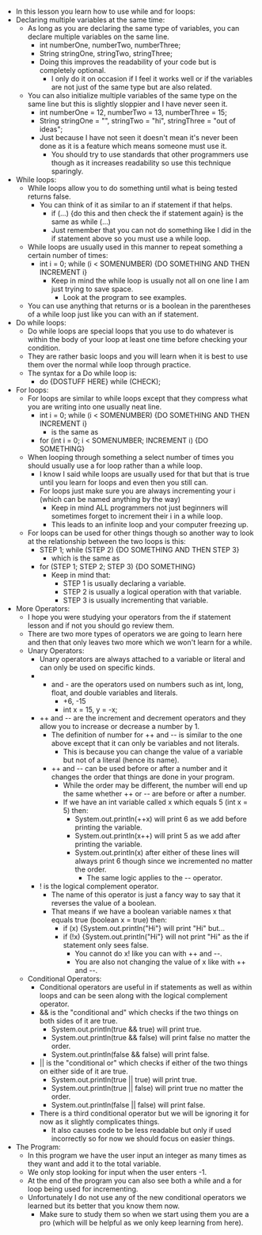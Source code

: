  * In this lesson you learn how to use while and for loops:
 * Declaring multiple variables at the same time:
	 * As long as you are declaring the same type of variables, you can declare multiple variables on the same line.
		 * int numberOne, numberTwo, numberThree;
		 * String stringOne, stringTwo, stringThree;
		 * Doing this improves the readability of your code but is completely optional.
			 * I only do it on occasion if I feel it works well or if the variables are not just of the same type but are also related.
	 * You can also initialize multiple variables of the same type on the same line but this is slightly sloppier and I have never seen it.
		 * int numberOne = 12, numberTwo = 13, numberThree = 15;
		 * String stringOne = "", stringTwo = "hi", stringThree = "out of ideas";
		 * Just because I have not seen it doesn't mean it's never been done as it is a feature which means someone must use it.
			 * You should try to use standards that other programmers use though as it increases readability so use this technique sparingly.
 * While loops:
	 * While loops allow you to do something until what is being tested returns false.
		 * You can think of it as similar to an if statement if that helps.
			 * if (...) {do this and then check the if statement again} is the same as while (...)
			 * Just remember that you can not do something like I did in the if statement above so you must use a while loop.
	 * While loops are usually used in this manner to repeat something a certain number of times:
		 * int i = 0; while (i < SOMENUMBER) {DO SOMETHING AND THEN INCREMENT i}
			 * Keep in mind the while loop is usually not all on one line I am just trying to save space.
				 * Look at the program to see examples.
	 * You can use anything that returns or is a boolean in the parentheses of a while loop just like you can with an if statement.
 * Do while loops:
	 * Do while loops are special loops that you use to do whatever is within the body of your loop at least one time before checking your condition.
	 * They are rather basic loops and you will learn when it is best to use them over the normal while loop through practice.
	 * The syntax for a Do while loop is:
		 * do {DOSTUFF HERE} while (CHECK);
 * For loops:
	 * For loops are similar to while loops except that they compress what you are writing into one usually neat line.
		 * int i = 0; while (i < SOMENUMBER) {DO SOMETHING AND THEN INCREMENT i}
			 * is the same as
		 * for (int i = 0; i < SOMENUMBER; INCREMENT i) {DO SOMETHING}
	 * When looping through something a select number of times you should usually use a for loop rather than a while loop.
		 * I know I said while loops are usually used for that but that is true until you learn for loops and even then you still can.
		 * For loops just make sure you are always incrementing your i (which can be named anything by the way)
			 * Keep in mind ALL programmers not just beginners will sometimes forget to increment their i in a while loop.
			 * This leads to an infinite loop and your computer freezing up.
	 * For loops can be used for other things though so another way to look at the relationship between the two loops is this:
		 * STEP 1; while (STEP 2) {DO SOMETHING AND THEN STEP 3}
			 * which is the same as
		 * for (STEP 1; STEP 2; STEP 3) {DO SOMETHING}
			 * Keep in mind that:
				 * STEP 1 is usually declaring a variable.
				 * STEP 2 is usually a logical operation with that variable.
				 * STEP 3 is usually incrementing that variable.
 * More Operators:
	 * I hope you were studying your operators from the if statement lesson and if not you should go review them.
	 * There are two more types of operators we are going to learn here and then that only leaves two more which we won't learn for a while.
	 * Unary Operators:
		 * Unary operators are always attached to a variable or literal and can only be used on specific kinds.
		 * + and - are the operators used on numbers such as int, long, float, and double variables and literals.
			 * +6, -15
			 * int x = 15, y = -x;
		 * ++ and -- are the increment and decrement operators and they allow you to increase or decrease a number by 1.
			 * The definition of number for ++ and -- is similar to the one above except that it can only be variables and not literals.
				 * This is because you can change the value of a variable but not of a literal (hence its name).
			 * ++ and -- can be used before or after a number and it changes the order that things are done in your program.
				 * While the order may be different, the number will end up the same whether ++ or -- are before or after a number.
				 * If we have an int variable called x which equals 5 (int x = 5) then:
					 * System.out.println(++x) will print 6 as we add before printing the variable.
					 * System.out.println(x++) will print 5 as we add after printing the variable.
					 * System.out.println(x) after either of these lines will always print 6 though since we incremented no matter the order.
						 * The same logic applies to the -- operator.
		 * ! is the logical complement operator.
			 * The name of this operator is just a fancy way to say that it reverses the value of a boolean.
			 * That means if we have a boolean variable names x that equals true (boolean x = true) then:
				 * if (x) {System.out.println("Hi"} will print "Hi" but...
				 * if (!x) {System.out.println("Hi"} will not print "Hi" as the if statement only sees false.
					 * You cannot do x! like you can with ++ and --.
					 * You are also not changing the value of x like with ++ and --.
	 * Conditional Operators:
		 * Conditional operators are useful in if statements as well as within loops and can be seen along with the logical complement operator.
		 * && is the "conditional and" which checks if the two things on both sides of it are true.
			 * System.out.println(true && true) will print true.
			 * System.out.println(true && false) will print false no matter the order.
			 * System.out.println(false && false) will print false.
		 * || is the "conditional or" which checks if either of the two things on either side of it are true.
			 * System.out.println(true || true) will print true.
			 * System.out.println(true || false) will print true no matter the order.
			 * System.out.println(false || false) will print false.
		 * There is a third conditional operator but we will be ignoring it for now as it slightly complicates things.
			 * It also causes code to be less readable but only if used incorrectly so for now we should focus on easier things.
 * The Program:
	 * In this program we have the user input an integer as many times as they want and add it to the total variable.
	 * We only stop looking for input when the user enters -1.
	 * At the end of the program you can also see both a while and a for loop being used for incrementing.
	 * Unfortunately I do not use any of the new conditional operators we learned but its better that you know them now.
		 * Make sure to study them so when we start using them you are a pro (which will be helpful as we only keep learning from here).

